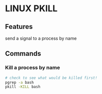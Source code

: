 # LINUX PKILL

## Features
send a signal to a process by name

## Commands

### Kill a process by name

```bash
# check to see what would be killed first!
pgrep -a bash
pkill -KILL bash
```